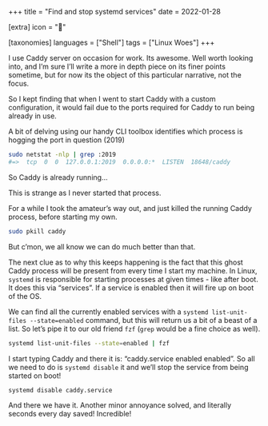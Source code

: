 +++
title = "Find and stop systemd services"
date = 2022-01-28

[extra]
icon = "🛑"

[taxonomies]
languages = ["Shell"]
tags = ["Linux Woes"]
+++


I use Caddy server on occasion for work. Its awesome. Well worth looking into, and I’m sure I’ll write a more in depth piece on its finer points sometime, but for now its the object of this particular narrative, not the focus. 

So I kept finding that when I went to start Caddy with a custom configuration, it would fail due to the ports required for Caddy to run being already in use. 

A bit of delving using our handy CLI toolbox identifies which process is hogging the port in question (2019)

```bash
sudo netstat -nlp | grep :2019
#=>  tcp  0  0  127.0.0.1:2019  0.0.0.0:*  LISTEN  18648/caddy
```

So Caddy is already running... 

This is strange as I never started that process.

For a while I took the amateur’s way out, and just killed the running Caddy process, before starting my own. 

```bash
sudo pkill caddy
```

But c’mon, we all know we can do much better than that.

The next clue as to why this keeps happening is the fact that this ghost Caddy process will be present from every time I start my machine. In Linux, `systemd` is responsible for starting processes at given times - like after boot. It does this via “services”. If a service is enabled then it will fire up on boot of the OS. 

We can find all the currently enabled services with a `systemd list-unit-files --state=enabled` command, but this will return us a bit of a beast of a list. So let’s pipe it to our old friend `fzf` (`grep` would be a fine choice as well).

```bash
systemd list-unit-files --state=enabled | fzf
```

I start typing Caddy and there it is: “caddy.service enabled enabled”. So all we need to do is `systemd disable` it and we’ll stop the service from being started on boot!

```bash
systemd disable caddy.service
```

And there we have it. Another minor annoyance solved, and literally seconds every day saved! Incredible!
